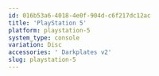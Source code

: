 ```yaml
---
id: 016b53a6-4018-4e0f-904d-c6f217dc12ac
title: 'PlayStation 5'
platform: playstation-5
system_type: console
variation: Disc
accessories: ' Darkplates v2'
slug: playstation-5
---
```

